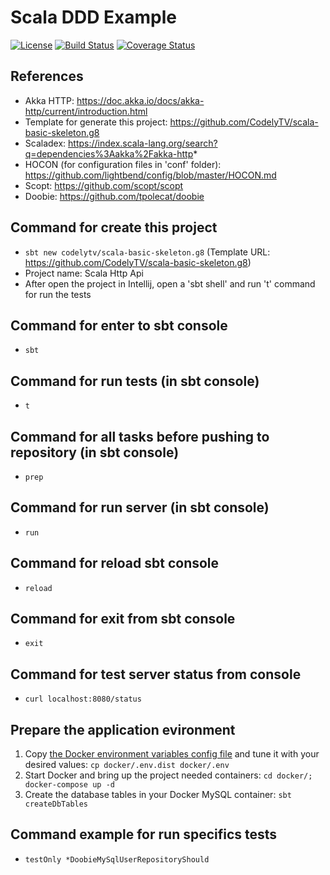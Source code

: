 # Scala DDD Example

[![License](https://img.shields.io/github/license/jorgechavezrnd/scala-ddd-example.svg?style=flat-square)](LICENSE)
[![Build Status](https://img.shields.io/travis/jorgechavezrnd/scala-ddd-example/master.svg?style=flat-square)](https://travis-ci.com/jorgechavezrnd/scala-ddd-example.svg?branch=master)
[![Coverage Status](https://img.shields.io/coveralls/github/jorgechavezrnd/scala-ddd-example/master.svg?style=flat-square)](https://coveralls.io/github/jorgechavezrnd/scala-ddd-example?branch=master)

## References
- Akka HTTP: https://doc.akka.io/docs/akka-http/current/introduction.html
- Template for generate this project: https://github.com/CodelyTV/scala-basic-skeleton.g8
- Scaladex: https://index.scala-lang.org/search?q=dependencies%3Aakka%2Fakka-http*
- HOCON (for configuration files in 'conf' folder): https://github.com/lightbend/config/blob/master/HOCON.md
- Scopt: https://github.com/scopt/scopt
- Doobie: https://github.com/tpolecat/doobie

## Command for create this project
- `sbt new codelytv/scala-basic-skeleton.g8` (Template URL: https://github.com/CodelyTV/scala-basic-skeleton.g8)
- Project name: Scala Http Api
- After open the project in Intellij, open a 'sbt shell' and run 't' command for run the tests

## Command for enter to sbt console
- `sbt`

## Command for run tests (in sbt console)
- `t`

## Command for all tasks before pushing to repository (in sbt console)
- `prep`

## Command for run server (in sbt console)
- `run`

## Command for reload sbt console
- `reload`

## Command for exit from sbt console
- `exit`

## Command for test server status from console
- `curl localhost:8080/status`

## Prepare the application evironment
1. Copy [the Docker environment variables config file](docker/.env.dist) and tune it with your desired values: `cp docker/.env.dist docker/.env`
2. Start Docker and bring up the project needed containers: `cd docker/; docker-compose up -d`
3. Create the database tables in your Docker MySQL container: `sbt createDbTables`

## Command example for run specifics tests
- `testOnly *DoobieMySqlUserRepositoryShould`
